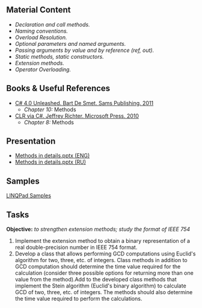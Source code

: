 ## Material Content 
- *Declaration and call methods.*
- *Naming conventions.*
- *Overload Resolution.*
- *Optional parameters and named arguments.*
- *Passing arguments by value and by reference (ref, out).*
- *Static methods, static constructors.*
- *Extension methods.*
- *Operator Overloading.*

## Books & Useful References 
- [C# 4.0 Unleashed. Bart De Smet. Sams Publishing. 2011](https://www.goodreads.com/book/show/8513970-c-4-0-unleashed)
   - *Chapter 10:* Methods
- [CLR via C#. Jeffrey Richter. Microsoft Press. 2010](https://www.goodreads.com/book/show/7121415-clr-via-c)
  - *Chapter 8:* Methods

## Presentation 
- [Methods in details.pptx (ENG)](https://github.com/EPM-RD-NETLAB/.NET-Framework-modules/blob/master/M5.%20Methods%20in%20details/Methods%20in%20details.pptx)
- [Methods in details.pptx (RU)]()

## Samples 
[LINQPad Samples](https://github.com/EPM-RD-NETLAB/.NET-Framework-modules/tree/master/M5.%20Methods%20in%20details/Samples/LINQPad%205)

## Tasks 
**Objective:** *to strengthen extension methods; study the format of IEEE 754* 
1. Implement the extension method to obtain a binary representation of a real double-precision number in IEEE 754 format. 
2. Develop a class that allows performing GCD computations using Euclid's algorithm for two, three, etc. of integers. Class methods in addition to GCD computation should determine the time value required for the calculation (consider three possible options for returning more than one value from the method).Add to the developed class methods that implement the Stein algorithm (Euclid's binary algorithm) to calculate GCD of two, three, etc. of integers. The methods should also determine the time value required to perform the calculations.
